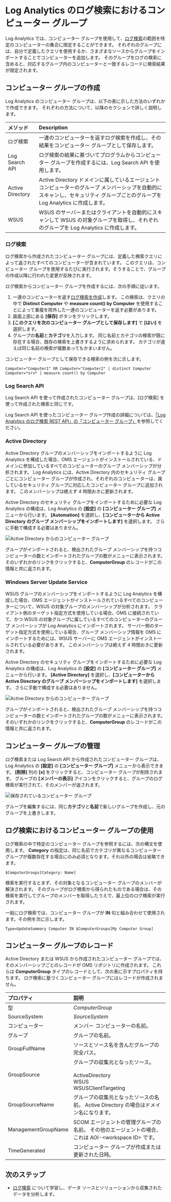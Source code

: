 <properties
    pageTitle="Log Analytics のログ検索におけるコンピューター グループ | Microsoft Azure"
    description="Log Analytics では、コンピューター グループを使用して、ログ検索の範囲を特定のコンピューターの集合に限定することができます。  この記事では、コンピューター グループを作成する各種の方法とそれらをログ検索で使用する方法について説明します。"
    services="log-analytics"
    documentationCenter=""
    authors="bwren"
    manager="jwhit"
    editor=""/>

<tags
    ms.service="log-analytics"
    ms.workload="na"
    ms.tgt_pltfrm="na"
    ms.devlang="na"
    ms.topic="article"
    ms.date="09/06/2016"
    ms.author="bwren"/>


# <a name="computer-groups-in-log-analytics-log-searches"></a>Log Analytics のログ検索におけるコンピューター グループ
Log Analytics では、コンピューター グループを使用して、[ログ検索](log-analytics-log-searches.md)の範囲を特定のコンピューターの集合に限定することができます。  それぞれのグループには、自分で定義したクエリを使用するか、さまざまなソースからグループをインポートすることでコンピューターを追加します。  そのグループをログの検索に含めると、対応するグループ内のコンピューターと一致するレコードに検索結果が限定されます。

## <a name="creating-a-computer-group"></a>コンピューター グループの作成
Log Analytics のコンピューター グループは、以下の表に示した方法のいずれかで作成できます。  それぞれの方法について、以降のセクションで詳しく説明します。 

| メソッド | Description |
|:---|:---|
| ログ検索       | 一連のコンピューターを返すログ検索を作成し、その結果をコンピューター グループとして保存します。 |
| Log Search API   | ログ検索の結果に基づいてプログラムからコンピューター グループを作成するには、Log Search API を使用します。 |
| Active Directory | Active Directory ドメインに属しているエージェント コンピューターのグループ メンバーシップを自動的にスキャンし、セキュリティ グループごとのグループを Log Analytics に作成します。
| WSUS              | WSUS のサーバーまたはクライアントを自動的にスキャンして WSUS の対象グループを取得し、それぞれのグループを Log Analytics に作成します。 |


### <a name="log-search"></a>ログ検索

ログ検索から作成されたコンピューター グループには、定義した検索クエリによって返されたすべてのコンピューターが含まれています。  このクエリは、コンピューター グループを使用するたびに実行されます。そうすることで、グループの作成以降に行われた変更が反映されます。

ログ検索からコンピューター グループを作成するには、次の手順に従います。

1. 一連のコンピューターを返す[ログ検索を作成](log-analytics-log-searches.md)します。  この検索は、クエリの中で **Distinct Computer** や **measure count() by Computer** を使用することによって重複を除外した一連のコンピューターを返す必要があります。  
2. 画面上部にある **[保存]** ボタンをクリックします。
3. **[このクエリを次のコンピューター グループとして保存します]** で **[はい]** を選択します。
4. グループの**名前**と**カテゴリ**を入力します。  同じ名前とカテゴリの検索が既に存在する場合、既存の検索を上書きするように求められます。  カテゴリが違えば同じ名前の検索が複数あってもかまいません。 

コンピューター グループとして保存できる検索の例を次に示します。

    Computer="Computer1" OR Computer="Computer2" | distinct Computer 
    Computer=*srv* | measure count() by Computer

### <a name="log-search-api"></a>Log Search API

Log Search API を使って作成されたコンピューター グループは、[ログ検索] を使って作成された検索と同じです。

Log Search API を使ったコンピューター グループ作成の詳細については、[「Log Analytics のログ検索 REST API」の「コンピューター グループ」](log-analytics-log-search-api.md#computer-groups)を参照してください。

### <a name="active-directory"></a>Active Directory

Active Directory グループのメンバーシップをインポートするように Log Analytics を構成した場合、OMS エージェントがインストールされている、ドメインに参加しているすべてのコンピューターのグループ メンバーシップが分析されます。  Log Analytics には、Active Directory 内のセキュリティ グループごとにコンピューター グループが作成され、それぞれのコンピューターは、属しているセキュリティ グループに対応したコンピューター グループに追加されます。  このメンバーシップは絶えず 4 時間おきに更新されます。  

Active Directory のセキュリティ グループをインポートするために必要な Log Analytics の構成は、Log Analytics の **[設定]** の **[コンピューター グループ]** メニューから行います。  **[Automation]** を選択し、**[コンピューターから Active Directory のグループ メンバーシップをインポートします]** を選択します。  さらに手動で構成する必要はありません。

![Active Directory からのコンピューター グループ](media/log-analytics-computer-groups/configure-activedirectory.png)

グループがインポートされると、検出されたグループ メンバーシップを持つコンピューターの数とインポートされたグループの数がメニューに表示されます。  そのいずれかのリンクをクリックすると、**ComputerGroup** のレコードがこの情報と共に返されます。

### <a name="windows-server-update-service"></a>Windows Server Update Service

WSUS グループのメンバーシップをインポートするように Log Analytics を構成した場合、OMS エージェントがインストールされているすべてのコンピューターについて、WSUS の対象グループのメンバーシップが分析されます。  クライアント側のターゲット指定方式を使用している場合、OMS に接続されていて、かつ WSUS の対象グループに属しているすべてのコンピューターのグループ メンバーシップが Log Analytics にインポートされます。 サーバー側のターゲット指定方式を使用している場合、グループ メンバーシップ情報を OMS にインポートするためには、WSUS サーバーに OMS エージェントがインストールされている必要があります。  このメンバーシップは絶えず 4 時間おきに更新されます。 

Active Directory のセキュリティ グループをインポートするために必要な Log Analytics の構成は、Log Analytics の **[設定]** の **[コンピューター グループ]** メニューから行います。  **[Active Directory]** を選択し、**[コンピューターから Active Directory のグループ メンバーシップをインポートします]** を選択します。  さらに手動で構成する必要はありません。

![Active Directory からのコンピューター グループ](media/log-analytics-computer-groups/configure-wsus.png)

グループがインポートされると、検出されたグループ メンバーシップを持つコンピューターの数とインポートされたグループの数がメニューに表示されます。  そのいずれかのリンクをクリックすると、**ComputerGroup** のレコードがこの情報と共に返されます。

## <a name="managing-computer-groups"></a>コンピューター グループの管理

ログ検索または Log Search API から作成されたコンピューター グループは、Log Analytics の **[設定]** の **[コンピューター グループ]** メニューから表示できます。  **[削除]** 列の **[x]** をクリックすると、コンピューター グループが削除されます。  グループの **[メンバーの表示]** アイコンをクリックすると、グループのログ検索が実行されて、そのメンバーが返されます。 

![保存されているコンピューター グループ](media/log-analytics-computer-groups/configure-saved.png)

グループを編集するには、同じ**カテゴリ**と**名前**で新しいグループを作成し、元のグループを上書きします。

## <a name="using-a-computer-group-in-a-log-search"></a>ログ検索におけるコンピューター グループの使用
ログ検索の中で特定のコンピューター グループを参照するには、次の構文を使用します。  **Category** の指定は、同じ名前でカテゴリが異なるコンピューター グループが複数存在する場合にのみ必須となります。それ以外の場合は省略できます。 

    $ComputerGroups[Category: Name]

検索を実行するとまず、その対象となるコンピューター グループのメンバーが解決されます。  そのグループがログ検索から得られたものである場合は、その検索を実行してグループのメンバーを取得したうえで、最上位のログ検索が実行されます。

一般にログ検索では、コンピューター グループが **IN** 句と組み合わせて使用されます。その例を次に示します。

    Type=UpdateSummary Computer IN $ComputerGroups[My Computer Group]

## <a name="computer-group-records"></a>コンピューター グループのレコード

Active Directory または WSUS から作成されたコンピューター グループでは、そのメンバーシップごとのレコードが OMS リポジトリに作成されます。  これらは **ComputerGroup** タイプのレコードとして、次の表に示すプロパティを持ちます。  ログ検索に基づくコンピューター グループにはレコードが作成されません。

| プロパティ | 説明 |
|:--|:--|
| 型                | *ComputerGroup* |
| SourceSystem        | *SourceSystem*  |
| コンピューター            | メンバー コンピューターの名前。 |
| グループ               | グループの名前。 |
| GroupFullName       | ソースとソース名を含んだグループの完全パス。
| GroupSource         | グループの収集元となったソース。 <br><br>ActiveDirectory<br>WSUS<br>WSUSClientTargeting |
| GroupSourceName     | グループの収集元となったソースの名前。  Active Directory の場合はドメイン名になります。 |
| ManagementGroupName | SCOM エージェントの管理グループの名前。  その他のエージェントの場合、これは AOI-\<workspace ID\> です。 |
| TimeGenerated       | コンピューター グループが作成または更新された日時。 |



## <a name="next-steps"></a>次のステップ

- [ログ検索](log-analytics-log-searches.md) について学習し、データ ソースとソリューションから収集されたデータを分析します。  


<!--HONumber=Oct16_HO2-->


